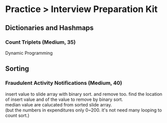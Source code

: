 # Practice > Interview Preparation Kit
## Dictionaries and Hashmaps
### Count Triplets (Medium, 35)
Dynamic Programming  

## Sorting
### Fraudulent Activity Notifications (Medium, 40)
insert value to slide array with binary sort. and remove too. find the location of insert value and of the value to remove by binary sort.  
median value are calucated from sorted slide array.  
(but the numbers in expenditures only 0~200. it's not need many looping to count sort.)  
